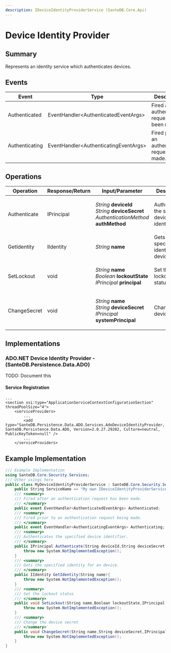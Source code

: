 ```yaml
---
description: IDeviceIdentityProviderService (SanteDB.Core.Api)
---
```


# Device Identity Provider

## Summary

Represents an identity service which authenticates devices.

## Events

| Event          | Type                                   | Description                                          |
| -------------- | -------------------------------------- | ---------------------------------------------------- |
| Authenticated  | EventHandler\<AuthenticatedEventArgs>  | Fired after an authentication request has been made. |
| Authenticating | EventHandler\<AuthenticatingEventArgs> | Fired prior to an authentication request being made. |

## Operations

| Operation    | Response/Return | Input/Parameter                                                                                                                                                | Description                                    |
| ------------ | --------------- | -------------------------------------------------------------------------------------------------------------------------------------------------------------- | ---------------------------------------------- |
| Authenticate | IPrincipal      | <p><em>String</em> <strong>deviceId</strong><br><em>String</em> <strong>deviceSecret</strong><br><em>AuthenticationMethod</em> <strong>authMethod</strong></p> | Authenticates the specified device identifier. |
| GetIdentity  | IIdentity       | _String_ **name**                                                                                                                                              | Gets the specified identity for an device.     |
| SetLockout   | void            | <p><em>String</em> <strong>name</strong><br><em>Boolean</em> <strong>lockoutState</strong><br><em>IPrincipal</em> <strong>principal</strong></p>               | Set the lockout status                         |
| ChangeSecret | void            | <p><em>String</em> <strong>name</strong><br><em>String</em> <strong>deviceSecret</strong><br><em>IPrincipal</em> <strong>systemPrincipal</strong></p>          | Change the device secret                       |

## Implementations

### ADO.NET Device Identity Provider - (SanteDB.Persistence.Data.ADO)

TODO: Document this

#### Service Registration

```markup
...
<section xsi:type="ApplicationServiceContextConfigurationSection" threadPoolSize="4">
    <serviceProviders>
        ...
        <add type="SanteDB.Persistence.Data.ADO.Services.AdoDeviceIdentityProvider, SanteDB.Persistence.Data.ADO, Version=2.0.27.29202, Culture=neutral, PublicKeyToken=null" />
        ...
    </serviceProviders>
```

## Example Implementation

```csharp
/// Example Implementation
using SanteDB.Core.Security.Services;
/// Other usings here
public class MyDeviceIdentityProviderService : SanteDB.Core.Security.Services.IDeviceIdentityProviderService { 
    public String ServiceName => "My own IDeviceIdentityProviderService service";
    /// <summary>
    /// Fired after an authentication request has been made.
    /// </summary>
    public event EventHandler<AuthenticatedEventArgs> Authenticated;
    /// <summary>
    /// Fired prior to an authentication request being made.
    /// </summary>
    public event EventHandler<AuthenticatingEventArgs> Authenticating;
    /// <summary>
    /// Authenticates the specified device identifier.
    /// </summary>
    public IPrincipal Authenticate(String deviceId,String deviceSecret,AuthenticationMethod authMethod){
        throw new System.NotImplementedException();
    }
    /// <summary>
    /// Gets the specified identity for an device.
    /// </summary>
    public IIdentity GetIdentity(String name){
        throw new System.NotImplementedException();
    }
    /// <summary>
    /// Set the lockout status
    /// </summary>
    public void SetLockout(String name,Boolean lockoutState,IPrincipal principal){
        throw new System.NotImplementedException();
    }
    /// <summary>
    /// Change the device secret
    /// </summary>
    public void ChangeSecret(String name,String deviceSecret,IPrincipal systemPrincipal){
        throw new System.NotImplementedException();
    }
}
```

